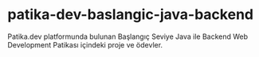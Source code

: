 # patika-dev-baslangic-java-backend
Patika.dev platformunda bulunan Başlangıç Seviye Java ile Backend Web Development Patikası içindeki proje ve ödevler.
